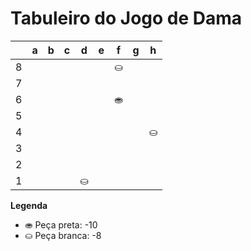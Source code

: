 # Tabuleiro do Jogo de Dama

|   | a | b | c | d | e | f | g | h |
|---|---|---|---|---|---|---|---|---|
| 8 |   |   |   |   |   | ⛀ |   |  |
| 7 |   |   |   |   |   |   |   |   |
| 6 |   |   |    |   |   | ⛂ |   |   |
| 5 |  |   |   |   |    |   |    |   |
| 4 |   |  |   |   |   |   |   | ⛀ |
| 3 |   |   |   |   |   |   |   |   |
| 2 |   |    |   |   |   |   |   |   |
| 1 |   |   |   | ⛀ |   |   |   |   |

**Legenda**

- ⛂ Peça preta:  -10
- ⛀ Peça branca: -8
